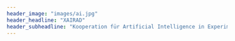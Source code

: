 ```yaml
---
header_image: "images/ai.jpg"
header_headline: "XAIRAD"
header_subheadline: "Kooperation für Artificial Intelligence in Experimental Radiology"
---
```

